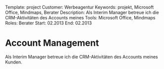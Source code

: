 Template: project
Customer: Werbeagentur
Keywords: projekt, Microsoft Office, Mindmaps, Berater
Description: Als Interim Manager betreue ich die CRM-Aktivitäten des Accounts meines
Tools: Microsoft Office, Mindmaps
Roles: Berater
Start: 02.2013
End: 02.2013

# Account Management

Als Interim Manager betreue ich die CRM-Aktivitäten des Accounts meines Kunden.


